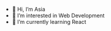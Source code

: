 - 👋 Hi, I’m Asia
- 👀 I’m interested in Web Development
- 🌱 I’m currently learning React
<!---
Marie5646/Marie5646 is a ✨ special ✨ repository because its `README.md` (this file) appears on your GitHub profile.
You can click the Preview link to take a look at your changes.
--->
